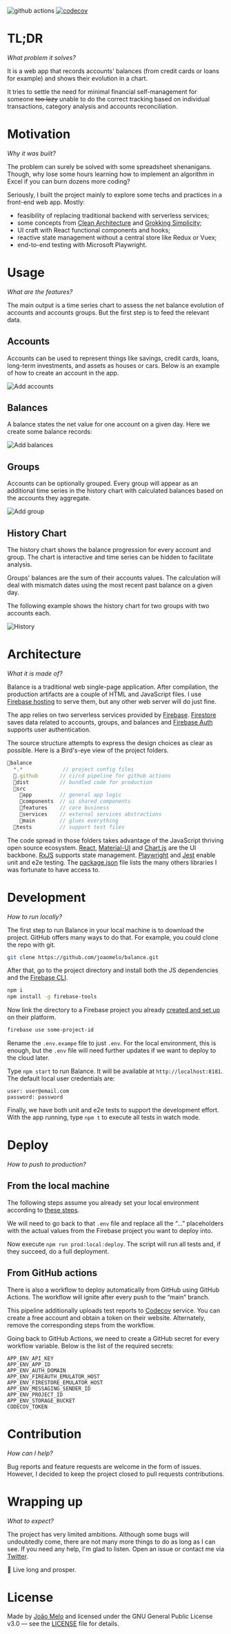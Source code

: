 ![github actions](https://github.com/joaomelo/balance/actions/workflows/publish.yml/badge.svg)
[![codecov](https://codecov.io/gh/joaomelo/balance/branch/main/graph/badge.svg?token=3ZkBAWh6qg)](https://codecov.io/gh/joaomelo/balance)

# TL;DR
_What problem it solves?_

It is a web app that records accounts' balances (from credit cards or loans for example) and shows their evolution in a chart.

It tries to settle the need for minimal financial self-management for someone ~~too lazy~~ unable to do the correct tracking based on individual transactions, category analysis and accounts reconciliation. 

# Motivation
_Why it was built?_

The problem can surely be solved with some spreadsheet shenanigans. Though, why lose some hours learning how to implement an algorithm in Excel if you can burn dozens more coding?

Seriously, I built the project mainly to explore some techs and practices in a front-end web app. Mostly:
- feasibility of replacing traditional backend with serverless services;
- some concepts from [Clean Architecture](https://www.amazon.com/Clean-Architecture-Craftsmans-Software-Structure-ebook-dp-B075LRM681/dp/B075LRM681/ref=mt_other?_encoding=UTF8&me=&qid=) and [Grokking Simplicity](https://www.manning.com/books/grokking-simplicity?gclid=CjwKCAjw3MSHBhB3EiwAxcaEu7fdoYDomaXaYdL8obQ_-fKzSvr_gqgYZzf_s53g9lpfPHfTnG1sARoCFLYQAvD_BwE);
- UI craft with React functional components and hooks;
- reactive state management without a central store like Redux or Vuex;
- end-to-end testing with Microsoft Playwright.

# Usage
_What are the features?_

The main output is a time series chart to assess the net balance evolution of accounts and accounts groups. But the first step is to feed the relevant data.

## Accounts

Accounts can be used to represent things like savings, credit cards, loans, long-term investments, and assets as houses or cars. Below is an example of how to create an account in the app.

![Add accounts](docs/add-accounts.gif)

## Balances

A balance states the net value for one account on a given day. Here we create some balance records:

![Add balances](docs/add-balances.gif)

## Groups

Accounts can be optionally grouped. Every group will appear as an additional time series in the history chart with calculated balances based on the accounts they aggregate.

![Add group](docs/add-groups.gif)

## History Chart

The history chart shows the balance progression for every account and group. The chart is interactive and time series can be hidden to facilitate analysis.

Groups' balances are the sum of their accounts values. The calculation will deal with mismatch dates using the most recent past balance on a given day.

The following example shows the history chart for two groups with two accounts each.  

![History](docs/history.gif)

# Architecture
_What it is made of?_

Balance is a traditional web single-page application. After compilation, the production artifacts are a couple of HTML and JavaScript files. I use [Firebase hosting](https://firebase.google.com/docs/hosting) to serve them, but any other web server will do just fine.

The app relies on two serverless services provided by [Firebase](https://firebase.google.com/). [Firestore](https://firebase.google.com/docs/firestore) saves data related to accounts, groups, and balances and [Firebase Auth](https://firebase.google.com/docs/auth) supports user authentication.

The source structure attempts to express the design choices as clear as possible. Here is a Bird's-eye view of the project folders.

``` js
📂balance
  *.*             // project config files
  📁.github       // ci/cd pipeline for github actions 
  📁dist          // bundled code for production
  📁src
    📁app         // general app logic
    📁components  // ui shared components
    📁features    // core business
    📁services    // external services abstractions
    📁main        // glues everything
  📁tests         // support test files
```

The code spread in those folders takes advantage of the JavaScript thriving open source ecosystem. [React](https://reactjs.org/), [Material-UI](https://material-ui.com/) and [Chart.js](https://www.chartjs.org/) are the UI backbone. [RxJS](https://rxjs.dev/) supports state management. [Playwright](https://playwright.dev/) and [Jest](https://jestjs.io/) enable unit and e2e testing. The [package.json](package.json) file lists the many others libraries I was fortunate to have access to.

# Development
_How to run locally?_

The first step to run Balance in your local machine is to download the project. GitHub offers many ways to do that. For example, you could clone the repo with git.

``` bash
git clone https://github.com/joaomelo/balance.git
```

After that, go to the project directory and install both the JS dependencies and the [Firebase CLI](https://firebase.google.com/docs/cli).

``` bash
npm i
npm install -g firebase-tools
```

Now link the directory to a Firebase project you already [created and set up](https://firebase.google.com/docs/web/setup) on their platform.

``` bash
firebase use some-project-id
```

Rename the `.env.exampe` file to just `.env`. For the local environment, this is enough, but the `.env` file will need further updates if we want to deploy to the cloud later.

Type `npm start` to run Balance. It will be available at `http://localhost:8181`. The default local user credentials are:

```
user: user@email.com
password: password
```

Finally, we have both unit and e2e tests to support the development effort. With the app running, type `npm t` to execute all tests in watch mode.

# Deploy
_How to push to production?_

## From the local machine 

The following steps assume you already set your local environment according to [these steps](#development).

We will need to go back to that `.env` file and replace all the “…” placeholders with the actual values from the Firebase project you want to deploy into.

Now execute `npm run prod:local:deploy`. The script will run all tests and, if they succeed, do a full deployment.

## From GitHub actions

There is also a workflow to deploy automatically from GitHub using GitHub Actions. The workflow will ignite after every push to the “main” branch.

This pipeline additionally uploads test reports to [Codecov]( https://about.codecov.io) service. You can create a free account and obtain a token on their website. Alternately, remove the corresponding steps from the workflow.

Going back to GitHub Actions, we need to create a GitHub secret for every workflow variable. Below is the list of the required secrets:

```
APP_ENV_API_KEY
APP_ENV_APP_ID
APP_ENV_AUTH_DOMAIN
APP_ENV_FIREAUTH_EMULATOR_HOST
APP_ENV_FIRESTORE_EMULATOR_HOST
APP_ENV_MESSAGING_SENDER_ID
APP_ENV_PROJECT_ID
APP_ENV_STORAGE_BUCKET
CODECOV_TOKEN
```

# Contribution
_How can I help?_

Bug reports and feature requests are welcome in the form of issues. However, I decided to keep the project closed to pull requests contributions.

# Wrapping up
_What to expect?_

The project has very limited ambitions. Although some bugs will undoubtedly come, there are not many more things to do as long as I can see. If you need any help, I'm glad to listen. Open an issue or contact me via [Twitter](https://twitter.com/joaomeloplus).

🖖 Live long and prosper.

# License
Made by [João Melo](https://twitter.com/joaomeloplus) and licensed under the GNU General Public License v3.0 — see the [LICENSE](LICENSE) file for details.
